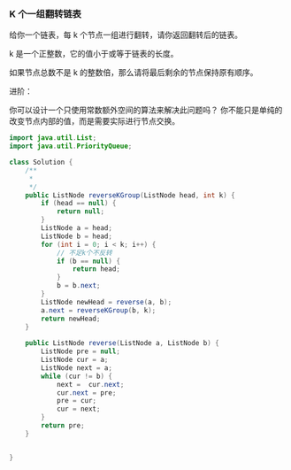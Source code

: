### K 个一组翻转链表
给你一个链表，每 k 个节点一组进行翻转，请你返回翻转后的链表。

k 是一个正整数，它的值小于或等于链表的长度。

如果节点总数不是 k 的整数倍，那么请将最后剩余的节点保持原有顺序。

进阶：

你可以设计一个只使用常数额外空间的算法来解决此问题吗？
你不能只是单纯的改变节点内部的值，而是需要实际进行节点交换。

```java
import java.util.List;
import java.util.PriorityQueue;

class Solution {
    /**
     *
     */
    public ListNode reverseKGroup(ListNode head, int k) {
        if (head == null) {
            return null;
        }
        ListNode a = head;
        ListNode b = head;
        for (int i = 0; i < k; i++) {
            // 不足k个不反转
            if (b == null) {
                return head;
            }
            b = b.next;
        }
        ListNode newHead = reverse(a, b);
        a.next = reverseKGroup(b, k);
        return newHead;
    }
    
    public ListNode reverse(ListNode a, ListNode b) {
        ListNode pre = null;
        ListNode cur = a;
        ListNode next = a;
        while (cur != b) {
            next =  cur.next;
            cur.next = pre;
            pre = cur;
            cur = next;
        }
        return pre; 
    }


}
```
